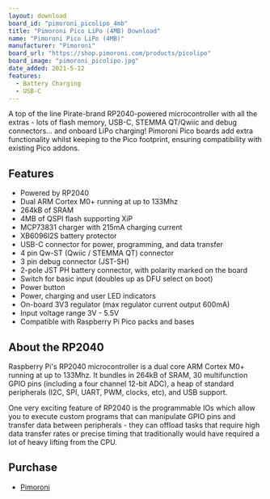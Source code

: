 ```yaml
---
layout: download
board_id: "pimoroni_picolipo_4mb"
title: "Pimoroni Pico LiPo (4MB) Download"
name: "Pimoroni Pico LiPo (4MB)"
manufacturer: "Pimoroni"
board_url: "https://shop.pimoroni.com/products/picolipo"
board_image: "pimoroni_picolipo.jpg"
date_added: 2021-5-12
features:
  - Battery Charging
  - USB-C
---
```


A top of the line Pirate-brand RP2040-powered microcontroller with all the extras - lots of flash memory, USB-C, STEMMA QT/Qwiic and debug connectors... and onboard LiPo charging! Pimoroni Pico boards add extra functionality whilst keeping to the Pico footprint, ensuring compatibility with existing Pico addons.

## Features
* Powered by RP2040
* Dual ARM Cortex M0+ running at up to 133Mhz
* 264kB of SRAM
* 4MB of QSPI flash supporting XiP
* MCP73831 charger with 215mA charging current
* XB6096I2S battery protector
* USB-C connector for power, programming, and data transfer
* 4 pin Qw-ST (Qwiic / STEMMA QT) connector
* 3 pin debug connector (JST-SH)
* 2-pole JST PH battery connector, with polarity marked on the board
* Switch for basic input (doubles up as DFU select on boot)
* Power button
* Power, charging and user LED indicators
* On-board 3V3 regulator (max regulator current output 600mA)
* Input voltage range 3V - 5.5V
* Compatible with Raspberry Pi Pico packs and bases

## About the RP2040
Raspberry Pi's RP2040 microcontroller is a dual core ARM Cortex M0+ running at up to 133Mhz. It bundles in 264kB of SRAM, 30 multifunction GPIO pins (including a four channel 12-bit ADC), a heap of standard peripherals (I2C, SPI, UART, PWM, clocks, etc), and USB support.

One very exciting feature of RP2040 is the programmable IOs which allow you to execute custom programs that can manipulate GPIO pins and transfer data between peripherals - they can offload tasks that require high data transfer rates or precise timing that traditionally would have required a lot of heavy lifting from the CPU.

## Purchase
* [Pimoroni](https://shop.pimoroni.com/products/picolipo)
